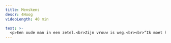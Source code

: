 ```yaml
---
title: Menskens
descr: 4Hoog
videoLength: 40 min

text: >-
  <p>Een oude man in een zetel.<br>Zijn vrouw is weg.<br><br>“Ik moet het stof nog afdoen.<br>Met de planten gaan wandelen.<br>De hond nog water geven.<br>Mijn neus nog snuiten.”<br><br>En hij wil zo graag een eitje.<br>Maar hij kan niet koken.<br><br>Menskes is een tragikomische voorstelling over liefde, verlangen, gemis en alleen zijn. Op een speelse manier wordt zowel groot als klein meegesleurd in dit ontroerend verhaal. Jan Sobrie (Antigone, BRONKS, KOPERGIETERY) en Tom Dupont (BRONKS, Antigone) legden apart en samen reeds een heel parcours af in het kindertheater. Ze maken met Tom de Bleye voor het eerst een kleutervoorstelling.</p><p><strong>Credits</strong><br><br>Regie en tekst: Jan Sobrie en Tom Dupont<br>Spel: Tom de Bleye<br>Coach: Frans Van der Aa<br>Vormgeving: Jan De Brabander en Thao Nguyen (stage)<br>Kostuums: Dorine De Muynck</p><p>Opname door Beeldstorm olv Jan Bosteels</p>
---
```

